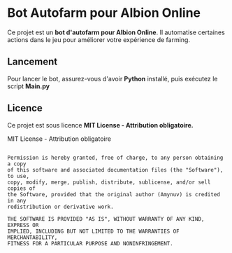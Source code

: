 # Bot Autofarm pour Albion Online

Ce projet est un **bot d'autofarm pour Albion Online**. Il automatise certaines actions dans le jeu pour améliorer votre expérience de farming.

## Lancement

Pour lancer le bot, assurez-vous d'avoir **Python** installé, puis exécutez le script **Main.py**


## Licence

Ce projet est sous licence **MIT License - Attribution obligatoire.**


MIT License - Attribution obligatoire

```Copyright (c) 2025 Amynuv

Permission is hereby granted, free of charge, to any person obtaining a copy
of this software and associated documentation files (the "Software"), to use,
copy, modify, merge, publish, distribute, sublicense, and/or sell copies of
the Software, provided that the original author (Amynuv) is credited in any
redistribution or derivative work.

THE SOFTWARE IS PROVIDED "AS IS", WITHOUT WARRANTY OF ANY KIND, EXPRESS OR
IMPLIED, INCLUDING BUT NOT LIMITED TO THE WARRANTIES OF MERCHANTABILITY,
FITNESS FOR A PARTICULAR PURPOSE AND NONINFRINGEMENT.
